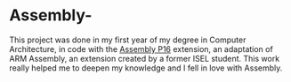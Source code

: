 # Assembly-
This project was done in my first year of my degree in Computer Architecture,
in code with the [Assembly P16](https://marketplace.visualstudio.com/items?itemName=roby2014.p16) extension, an adaptation of ARM Assembly,
an extension created by a former ISEL student.
This work really helped me to deepen my knowledge and I fell in love with Assembly.
